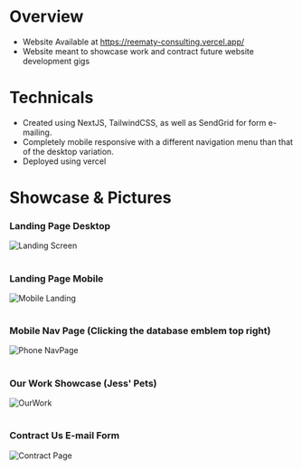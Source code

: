 # Overview
- Website Available at https://reematy-consulting.vercel.app/
- Website meant to showcase work and contract future website development gigs

# Technicals
- Created using NextJS, TailwindCSS, as well as SendGrid for form e-mailing.
- Completely mobile responsive with a different navigation menu than that of the desktop variation.
- Deployed using vercel


# Showcase & Pictures

### Landing Page Desktop
![Landing Screen](https://github.com/nietzchesoverman/reematy-consulting/assets/56315562/502e1e80-919d-4990-aeff-2eb59196bc4e)

#

### Landing Page Mobile

![Mobile Landing](https://github.com/nietzchesoverman/reematy-consulting/assets/56315562/39ac99cb-4bde-4680-8c16-fdafdc6169b7)

#

### Mobile Nav Page (Clicking the database emblem top right)
![Phone NavPage](https://github.com/nietzchesoverman/reematy-consulting/assets/56315562/6de00a16-f806-4f3f-99d1-70412c0bbfda)

#

### Our Work Showcase (Jess' Pets)
![OurWork](https://github.com/nietzchesoverman/reematy-consulting/assets/56315562/de28acee-3b83-4798-9b63-e6380c680e82)

#

### Contract Us E-mail Form
![Contract Page](https://github.com/nietzchesoverman/reematy-consulting/assets/56315562/bba76472-7d98-4a6c-bcf0-78294a31e310)




